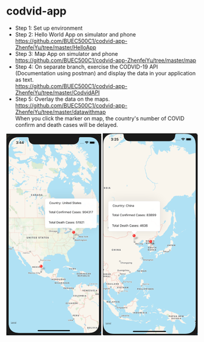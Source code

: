# codvid-app
* Step 1: Set up environment
* Step 2: Hello World App on simulator and phone  
https://github.com/BUEC500C1/codvid-app-ZhenfeiYu/tree/master/HelloApp
* Step 3: Map App on simulator and phone  
https://github.com/BUEC500C1/codvid-app-ZhenfeiYu/tree/master/map
* Step 4: On separate branch, exercise the CODVID-19 API (Documentation using postman) and display the data in your application as text.  
https://github.com/BUEC500C1/codvid-app-ZhenfeiYu/tree/master/CodvidAPI
* Step 5: Overlay the data on the maps.  
https://github.com/BUEC500C1/codvid-app-ZhenfeiYu/tree/master/datawithmap  
When you click the marker on map, the country's number of COVID confirm and death cases will be delayed.
<p float="center">
  <img src="https://github.com/BUEC500C1/codvid-app-ZhenfeiYu/blob/master/pictures/US.png" width="250" />       
  <img src="https://github.com/BUEC500C1/codvid-app-ZhenfeiYu/blob/master/pictures/CHINA.png" width="250" /> 
</p>
